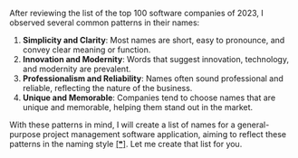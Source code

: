 After reviewing the list of the top 100 software companies of 2023, I observed several common patterns in their names:

1. **Simplicity and Clarity**: Most names are short, easy to pronounce, and convey clear meaning or function.
2. **Innovation and Modernity**: Words that suggest innovation, technology, and modernity are prevalent.
3. **Professionalism and Reliability**: Names often sound professional and reliable, reflecting the nature of the business.
4. **Unique and Memorable**: Companies tend to choose names that are unique and memorable, helping them stand out in the market.

With these patterns in mind, I will create a list of names for a general-purpose project management software application, aiming to reflect these patterns in the naming style [[❞]](https://www.thesoftwarereport.com/the-top-100-software-companies-of-2023/). Let me create that list for you.